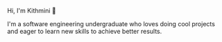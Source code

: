 Hi, I'm Kithmini 👋

I'm a software engineering undergraduate who loves doing cool projects and eager to learn new skills to achieve better results. 
